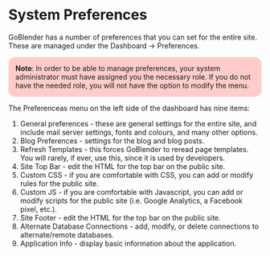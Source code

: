 # System Preferences

GoBlender has a number of preferences that you can set for the entire site. These are managed under the Dashboard -> Preferences.

<div style="background: #ffcccb; padding: 1em; border-radius: 1em; text-align: left; font-weight: normal;">
	<b>Note</b>: In order to be able to manage preferences, your system administrator must have assigned you
	the necessary role. If you do not have the needed role, you will not have the option to modify the menu.
</div>


The Preferenceas menu on the left side of the dashboard has nine items:

1. General preferences - these are general settings for the entire site, and include mail server settings, fonts and colours, and many other options. 
1. Blog Preferences - settings for the blog and blog posts.
1. Refresh Templates - this forces GoBlender to reread page templates. You will rarely, if ever, use this, since it is used by developers.
1. Site Top Bar - edit the HTML for the top bar on the public site. 
1. Custom CSS - if you are comfortable with CSS, you can add or modify rules for the public site.
1. Custom JS - if you are comfortable with Javascript, you can add or modify scripts for the public site (i.e. Google Analytics, a Facebook pixel, etc.).
1. Site Footer - edit the HTML for the top bar on the public site. 
1. Alternate Database Connections - add, modify, or delete connections to alternate/remote databases.
1. Application Info - display basic information about the application.